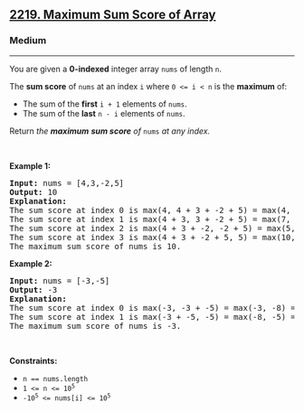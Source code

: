 <h2><a href="https://leetcode.com/problems/maximum-sum-score-of-array/">2219. Maximum Sum Score of Array</a></h2><h3>Medium</h3><hr><div><p>You are given a <strong>0-indexed</strong> integer array <code>nums</code> of length <code>n</code>.</p>

<p>The <strong>sum </strong><strong>score</strong> of <code>nums</code> at an index <code>i</code> where <code>0 &lt;= i &lt; n</code> is the <strong>maximum</strong> of:</p>

<ul>
	<li>The sum of the <strong>first</strong> <code>i + 1</code> elements of <code>nums</code>.</li>
	<li>The sum of the <strong>last</strong> <code>n - i</code> elements of <code>nums</code>.</li>
</ul>

<p>Return <em>the <strong>maximum</strong> <strong>sum </strong><strong>score</strong> of </em><code>nums</code><em> at any index.</em></p>

<p>&nbsp;</p>
<p><strong class="example">Example 1:</strong></p>

<pre><strong>Input:</strong> nums = [4,3,-2,5]
<strong>Output:</strong> 10
<strong>Explanation:</strong>
The sum score at index 0 is max(4, 4 + 3 + -2 + 5) = max(4, 10) = 10.
The sum score at index 1 is max(4 + 3, 3 + -2 + 5) = max(7, 6) = 7.
The sum score at index 2 is max(4 + 3 + -2, -2 + 5) = max(5, 3) = 5.
The sum score at index 3 is max(4 + 3 + -2 + 5, 5) = max(10, 5) = 10.
The maximum sum score of nums is 10.
</pre>

<p><strong class="example">Example 2:</strong></p>

<pre><strong>Input:</strong> nums = [-3,-5]
<strong>Output:</strong> -3
<strong>Explanation:</strong>
The sum score at index 0 is max(-3, -3 + -5) = max(-3, -8) = -3.
The sum score at index 1 is max(-3 + -5, -5) = max(-8, -5) = -5.
The maximum sum score of nums is -3.
</pre>

<p>&nbsp;</p>
<p><strong>Constraints:</strong></p>

<ul>
	<li><code>n == nums.length</code></li>
	<li><code>1 &lt;= n &lt;= 10<sup>5</sup></code></li>
	<li><code>-10<sup>5</sup> &lt;= nums[i] &lt;= 10<sup>5</sup></code></li>
</ul>
</div>
